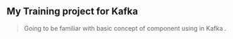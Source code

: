 ## My Training project for Kafka
> Going to be familiar with basic concept of component using in Kafka .
